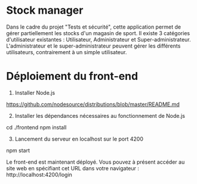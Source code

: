 # Stock manager

Dans le cadre du projet "Tests et sécurité", cette application permet de gérer partiellement les stocks d'un magasin de sport.
Il existe 3 catégories d'utilisateur existantes : Utilisateur, Administrateur et Super-administrateur.
L'administrateur et le super-administrateur peuvent gérer les différents utilisateurs, contrairement à un simple utilisateur.

# Déploiement du front-end

1) Installer Node.js

https://github.com/nodesource/distributions/blob/master/README.md

2) Installer les dépendances nécessaires au fonctionnement de Node.js

cd ./frontend
npm install

3) Lancement du serveur en localhost sur le port 4200

npm start

Le front-end est maintenant déployé.
Vous pouvez à présent accéder au site web en spécifiant cet URL dans votre navigateur : http://localhost:4200/login






